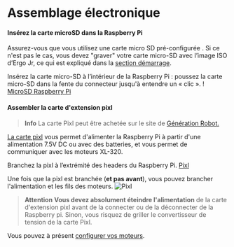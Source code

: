 # Assemblage électronique

#### Insérez la carte microSD dans la Raspberry Pi

Assurez-vous que vous utilisez une carte micro SD pré-configurée . Si ce n'est pas le cas, vous devez "graver" votre carte micro-SD avec l’image ISO d’Ergo Jr, ce qui est expliqué dans la [section démarrage](../../installation/burn-an-image-file.md).

Insérez la carte micro-SD à l’intérieur de la Raspberry Pi : poussez la carte micro-SD dans la fente du connecteur jusqu'à entendre un « clic ». ! [MicroSD Raspberry Pi](img/electronic/rpi-sd.jpg)

#### Assembler la carte d'extension pixl

> **Info** La carte Pixl peut être achetée sur le site de [Génération Robot.](http://www.generationrobots.com/en/402420-carte-pixl.html)

[La carte pixl](https://github.com/poppy-project/pixl) vous permet d'alimenter la Raspberry Pi à partir d'une alimentation 7.5V DC ou avec des batteries, et vous permet de communiquer avec les moteurs XL-320.

Branchez la pixl à l’extrémité des headers du Raspberry Pi. [Pixl](img/electronic/pixl-step_1-2.jpg)

Une fois que la pixl est branchée (**et pas avant**), vous pouvez brancher l'alimentation et les fils des moteurs. ![Pixl](img/electronic/pixl-step_3-4-5.jpg)

> **Attention** **Vous devez absolument éteindre l'alimentation** de la carte d'extension pixl avant de la connecter ou de la déconnecter de la Raspberry pi. Sinon, vous risquez de griller le convertisseur de tension de la carte Pixl.

Vous pouvez à présent [configurer vos moteurs](motor-configuration.md).